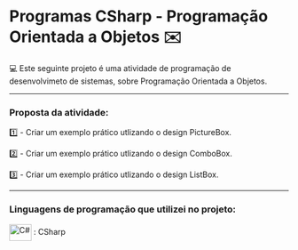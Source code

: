 # Programas CSharp - Programação Orientada a Objetos ✉️

💻 Este seguinte projeto é uma atividade de programação de desenvolvimeto de sistemas, sobre Programação Orientada a Objetos.

----------------------------------------------------------------------------
### Proposta da atividade:

1️⃣ - Criar um exemplo prático utlizando o design PictureBox.

2️⃣ - Criar um exemplo prático  utlizando o design ComboBox.

3️⃣ - Criar um exemplo prático utlizando o design ListBox.

----------------------------------------------------------------------------

### Linguagens de programação que utilizei no projeto: 

 <img  align="center" alt="C#" height="30" width="40" src="https://cdn.jsdelivr.net/gh/devicons/devicon/icons/csharp/csharp-original.svg" /> :  CSharp
